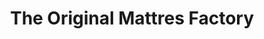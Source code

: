---
title: "The Original Mattres Factory"
url: /chanhassen/the-original-mattres-factory/
shop: Betten
---